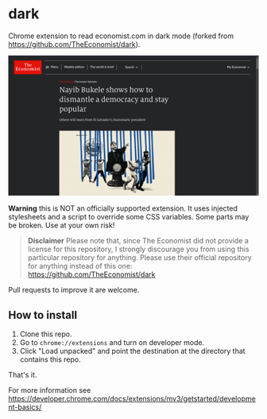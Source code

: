 # dark

Chrome extension to read economist.com in dark mode (forked from https://github.com/TheEconomist/dark).

![dark mode](example-fork.png)

**Warning** this is NOT an officially supported extension.
It uses injected stylesheets and a script to override some CSS variables.
Some parts may be broken. Use at your own risk!

> **Disclaimer**
> Please note that, since The Economist did not provide a license for this repository, I strongly discourage you from using this particular repository for anything. Please use their official repository for anything instead of this one: https://github.com/TheEconomist/dark

Pull requests to improve it are welcome.

## How to install

1. Clone this repo.
2. Go to `chrome://extensions` and turn on developer mode.
3. Click "Load unpacked" and point the destination at the directory that contains this repo.

That's it.

For more information see https://developer.chrome.com/docs/extensions/mv3/getstarted/development-basics/
